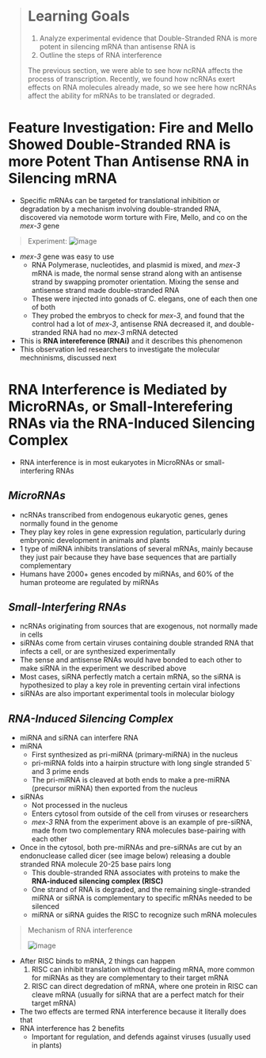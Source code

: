 > # Learning Goals
> 1. Analyze experimental evidence that Double-Stranded RNA is more potent in silencing mRNA than antisense RNA is
> 2. Outline the steps of RNA interference
>
> The previous section, we were able to see how ncRNA affects the process of transcription. Recently, we found how ncRNAs exert effects on RNA molecules already made, so we see here how ncRNAs affect the ability for mRNAs to be translated or degraded.

# Feature Investigation: Fire and Mello Showed Double-Stranded RNA is more Potent Than Antisense RNA in Silencing mRNA
- Specific mRNAs can be targeted for translational inhibition or degradation by a mechanism involving double-stranded RNA, discovered via nemotode worm torture with Fire, Mello, and co on the *mex-3* gene

> Experiment: ![image](https://github.com/MCBasterSheet/MCBasterSheet/assets/157453648/b0e8fb8f-4270-4060-a6ae-0d4bdf0cba6c)

- *mex-3* gene was easy to use
  - RNA Polymerase, nucleotides, and plasmid is mixed, and *mex-3* mRNA is made, the normal sense strand along with an antisense strand by swapping promoter orientation. Mixing the sense and antisense strand made double-stranded RNA
  - These were injected into gonads of C. elegans, one of each then one of both
  - They probed the embryos to check for *mex-3*,  and found that the control had a lot of *mex-3*, antisense RNA decreased it, and double-stranded RNA had no *mex-3* mRNA detected
- This is **RNA intereference (RNAi)** and it describes this phenomenon
- This observation led researchers to investigate the molecular mechninisms, discussed next

# RNA Interference is Mediated by MicroRNAs, or Small-Interefering RNAs via the RNA-Induced Silencing Complex
- RNA interference is in most eukaryotes in MicroRNAs or small-interfering RNAs

## *MicroRNAs*
- ncRNAs transcribed from endogenous eukaryotic genes, genes normally found in the genome
- They play key roles in gene expression regulation, particularly during embryonic development in animals and plants
- 1 type of miRNA inhibits translations of several mRNAs, mainly because they just pair because they have base sequences that are partially complementary
- Humans have 2000+ genes encoded by miRNAs, and 60% of the human proteome are regulated by miRNAs

## *Small-Interfering RNAs*
- ncRNAs originating from sources that are exogenous, not normally made in cells
- siRNAs come from certain viruses containing double stranded RNA that infects a cell, or are synthesized experimentally
- The sense and antisense RNAs would have bonded to each other to make siRNA in the experiment we described above
- Most cases, siRNA perfectly match a certain mRNA, so the siRNA is hypothesized to play a key role in preventing certain viral infections
- siRNAs are also important experimental tools in molecular biology

## *RNA-Induced Silencing Complex*
- miRNA and siRNA can interfere RNA
- miRNA
  - First synthesized as pri-miRNA (primary-miRNA) in the nucleus
  - pri-miRNA folds into a hairpin structure with long single stranded 5` and 3 prime ends
  - The pri-miRNA is cleaved at both ends to make a pre-miRNA (precursor miRNA) then exported from the nucleus
- siRNAs
  - Not processed in the nucleus
  - Enters cytosol from outside of the cell from viruses or researchers
  - *mex-3* RNA from the experiment above is an example of pre-siRNA, made from two complementary RNA molecules base-pairing with each other
- Once in the cytosol, both pre-miRNAs and pre-siRNAs are cut by an endonuclease called dicer (see image below) releasing a double stranded RNA molecule 20-25 base pairs long
  - This double-stranded RNA associates with proteins to make the **RNA-induced silencing complex (RISC)**
  - One strand of RNA is degraded, and the remaining single-stranded miRNA or siRNA is complementary to specific mRNAs needed to be silenced
  - miRNA or siRNA guides the RISC to recognize such mRNA molecules

> Mechanism of RNA interference
>
> ![image](https://github.com/MCBasterSheet/MCBasterSheet/assets/157453648/4a4e19ba-c378-40e3-a17b-1905f7aa9a6e)

- After RISC binds to mRNA, 2 things can happen
  1. RISC can inhibit translation without degrading mRNA, more common for miRNAs as they are complementary to their target mRNA
  2. RISC can direct degredation of mRNA, where one protein in RISC can cleave mRNA (usually for siRNA that are a perfect match for their target mRNA)
- The two effects are termed RNA interference because it literally does that
- RNA interference has 2 benefits
  - Important for regulation, and defends against viruses (usually used in plants)
